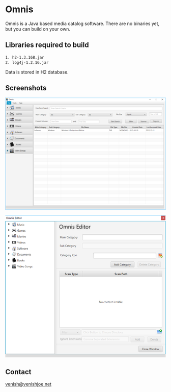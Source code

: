 # Omnis

Omnis is a Java based media catalog software. There are no binaries yet, but you can build on your own.

## Libraries required to build
    1. h2-1.3.168.jar
    2. log4j-1.2.16.jar
    
Data is stored in H2 database. 

## Screenshots

![Screenshot](https://github.com/venishjoe/omnis/blob/master/readme-data/screenshot1.png)

![Screenshot](https://github.com/venishjoe/omnis/blob/master/readme-data/screenshot2.png)

## Contact
venish@venishjoe.net
